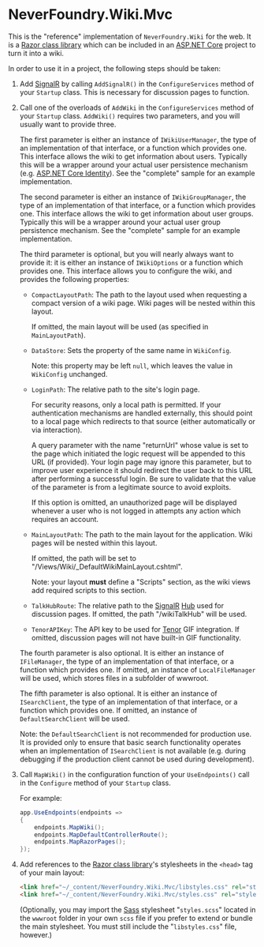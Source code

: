 # NeverFoundry.Wiki.Mvc
This is the "reference" implementation of `NeverFoundry.Wiki` for the web. It is a [Razor class
library](https://docs.microsoft.com/en-us/aspnet/core/razor-pages/ui-class) which can be included in
an [ASP.NET Core](https://docs.microsoft.com/en-us/aspnet/core) project to turn it into a wiki.

In order to use it in a project, the following steps should be taken:

1. Add [SignalR](https://docs.microsoft.com/en-us/aspnet/core/signalr/introduction) by calling
   `AddSignalR()` in the `ConfigureServices` method of your `Startup` class. This is necessary for
   discussion pages to function.
1. Call one of the overloads of `AddWiki` in the `ConfigureServices` method of your `Startup` class.
   `AddWiki()` requires two parameters, and you will usually want to provide three.
   
   The first parameter is either an instance of `IWikiUserManager`, the type of an implementation of
   that interface, or a function which provides one. This interface allows the wiki to get
   information about users. Typically this will be a wrapper around your actual user persistence
   mechanism (e.g. [ASP.NET Core
   Identity](https://docs.microsoft.com/en-us/aspnet/core/security/authentication/identity)). See
   the "complete" sample for an example implementation.

   The second parameter is either an instance of `IWikiGroupManager`, the type of an implementation
   of that interface, or a function which provides one. This interface allows the wiki to get
   information about user groups. Typically this will be a wrapper around your actual user group
   persistence mechanism. See the "complete" sample for an example implementation.

   The third parameter is optional, but you will nearly always want to provide it: it is either an
   instance of `IWikiOptions` or a function which provides one. This interface allows you to
   configure the wiki, and provides the following properties:
   * `CompactLayoutPath`: The path to the layout used when requesting a compact version of a wiki
     page. Wiki pages will be nested within this layout.
   
     If omitted, the main layout will be used (as specified in `MainLayoutPath`).
   * `DataStore`: Sets the property of the same name in `WikiConfig`.
   
     Note: this property may be left `null`, which leaves the value in `WikiConfig` unchanged.
   * `LoginPath`: The relative path to the site's login page.
     
     For security reasons, only a local path is permitted. If your authentication mechanisms are
     handled externally, this should point to a local page which redirects to that source (either
     automatically or via interaction).
   
     A query parameter with the name "returnUrl" whose value is set to the page which initiated the
     logic request will be appended to this URL (if provided). Your login page may ignore this
     parameter, but to improve user experience it should redirect the user back to this URL after
     performing a successful login. Be sure to validate that the value of the parameter is from a
     legitimate source to avoid exploits.
   
     If  this option is omitted, an unauthorized page will be displayed whenever a user who is not
     logged in attempts any action which requires an account.
   * `MainLayoutPath`: The path to the main layout for the application. Wiki pages will be nested
     within this layout.
   
     If omitted, the path will be set to "/Views/Wiki/_DefaultWikiMainLayout.cshtml".

     Note: your layout **must** define a "Scripts" section, as the wiki views add required scripts
     to this section.
   * `TalkHubRoute`: The relative path to the
     [SignalR](https://docs.microsoft.com/en-us/aspnet/core/signalr/introduction)
     [Hub](https://docs.microsoft.com/en-us/aspnet/core/signalr/hubs) used for discussion pages. If
     omitted, the path "/wikiTalkHub" will be used.
   * `TenorAPIKey`: The API key to be used for [Tenor](https://tenor.com) GIF integration. If
     omitted, discussion pages will not have built-in GIF functionality.
   
   The fourth parameter is also optional. It is either an instance of `IFileManager`, the type of an
   implementation of that interface, or a function which provides one. If omitted, an instance of
   `LocalFileManager` will be used, which stores files in a subfolder of wwwroot.
   
   The fifth parameter is also optional. It is either an instance of `ISearchClient`, the type of an
   implementation of that interface, or a function which provides one. If omitted, an instance of
   `DefaultSearchClient` will be used.
     
   Note: the `DefaultSearchClient` is not recommended for production use. It is provided only to
   ensure that basic search functionality operates when an implementation of `ISearchClient` is not
   available (e.g. during debugging if the production client cannot be used during development).
1. Call `MapWiki()` in the configuration function of your `UseEndpoints()`
   call in the `Configure` method of your `Startup` class.

   For example:
   ```c#
   app.UseEndpoints(endpoints =>
   {
       endpoints.MapWiki();
       endpoints.MapDefaultControllerRoute();
       endpoints.MapRazorPages();
   });
   ```
1. Add references to the [Razor class
   library](https://docs.microsoft.com/en-us/aspnet/core/razor-pages/ui-class)'s stylesheets in the
   `<head>` tag of your main layout:
   ```html
   <link href="~/_content/NeverFoundry.Wiki.Mvc/libstyles.css" rel="stylesheet" />
   <link href="~/_content/NeverFoundry.Wiki.Mvc/styles.css" rel="stylesheet" />
   ```

   (Optionally, you may import the [Sass](https://sass-lang.com) stylesheet "`styles.scss`" located in the `wwwroot`
   folder in your own `scss` file if you prefer to extend or bundle the main stylesheet. You must
   still include the "`libstyles.css`" file, however.)
